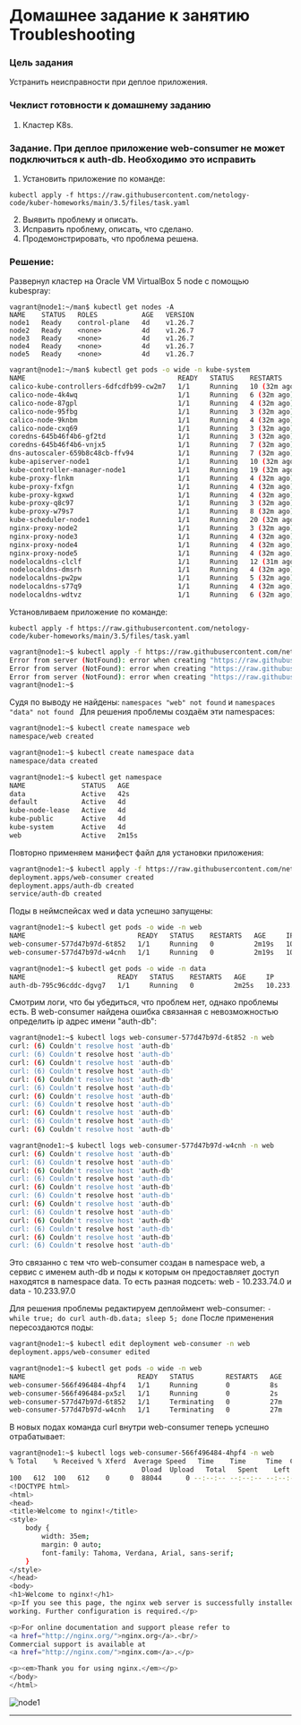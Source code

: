 # Домашнее задание к занятию Troubleshooting

### Цель задания

Устранить неисправности при деплое приложения.

### Чеклист готовности к домашнему заданию

1. Кластер K8s.

### Задание. При деплое приложение web-consumer не может подключиться к auth-db. Необходимо это исправить

1. Установить приложение по команде:
```shell
kubectl apply -f https://raw.githubusercontent.com/netology-code/kuber-homeworks/main/3.5/files/task.yaml
```
2. Выявить проблему и описать.
3. Исправить проблему, описать, что сделано.
4. Продемонстрировать, что проблема решена.

### Решение:

Развернул кластер на Oracle VM VirtualBox 5 node с помощью kubespray:

```shell
vagrant@node1:~/man$ kubectl get nodes -A
NAME    STATUS   ROLES           AGE   VERSION
node1   Ready    control-plane   4d    v1.26.7
node2   Ready    <none>          4d    v1.26.7
node3   Ready    <none>          4d    v1.26.7
node4   Ready    <none>          4d    v1.26.7
node5   Ready    <none>          4d    v1.26.7
```

```bash
vagrant@node1:~/man$ kubectl get pods -o wide -n kube-system
NAME                                      READY   STATUS    RESTARTS       AGE   IP               NODE    NOMINATED NODE   READINESS GATES
calico-kube-controllers-6dfcdfb99-cw2m7   1/1     Running   10 (32m ago)   4d    10.233.97.137    node5   <none>           <none>
calico-node-4k4wq                         1/1     Running   6 (32m ago)    4d    192.168.1.10     node1   <none>           <none>
calico-node-87gpl                         1/1     Running   4 (32m ago)    4d    192.168.1.40     node4   <none>           <none>
calico-node-95fbg                         1/1     Running   3 (32m ago)    4d    192.168.1.20     node2   <none>           <none>
calico-node-9knbm                         1/1     Running   4 (32m ago)    4d    192.168.1.30     node3   <none>           <none>
calico-node-cxq69                         1/1     Running   3 (32m ago)    4d    192.168.1.50     node5   <none>           <none>
coredns-645b46f4b6-gf2td                  1/1     Running   3 (32m ago)    4d    10.233.71.10     node3   <none>           <none>
coredns-645b46f4b6-vnjx5                  1/1     Running   7 (32m ago)    4d    10.233.102.143   node1   <none>           <none>
dns-autoscaler-659b8c48cb-ffv94           1/1     Running   7 (32m ago)    4d    10.233.102.144   node1   <none>           <none>
kube-apiserver-node1                      1/1     Running   10 (32m ago)   4d    192.168.1.10     node1   <none>           <none>
kube-controller-manager-node1             1/1     Running   19 (32m ago)   4d    192.168.1.10     node1   <none>           <none>
kube-proxy-flnkm                          1/1     Running   4 (32m ago)    4d    192.168.1.40     node4   <none>           <none>
kube-proxy-fxfgn                          1/1     Running   4 (32m ago)    4d    192.168.1.30     node3   <none>           <none>
kube-proxy-kgxwd                          1/1     Running   4 (32m ago)    4d    192.168.1.50     node5   <none>           <none>
kube-proxy-q8c97                          1/1     Running   3 (32m ago)    4d    192.168.1.20     node2   <none>           <none>
kube-proxy-w79s7                          1/1     Running   8 (32m ago)    4d    192.168.1.10     node1   <none>           <none>
kube-scheduler-node1                      1/1     Running   20 (32m ago)   4d    192.168.1.10     node1   <none>           <none>
nginx-proxy-node2                         1/1     Running   3 (32m ago)    4d    192.168.1.20     node2   <none>           <none>
nginx-proxy-node3                         1/1     Running   4 (32m ago)    4d    192.168.1.30     node3   <none>           <none>
nginx-proxy-node4                         1/1     Running   4 (32m ago)    4d    192.168.1.40     node4   <none>           <none>
nginx-proxy-node5                         1/1     Running   4 (32m ago)    4d    192.168.1.50     node5   <none>           <none>
nodelocaldns-clclf                        1/1     Running   12 (31m ago)   4d    192.168.1.10     node1   <none>           <none>
nodelocaldns-dmsrh                        1/1     Running   4 (32m ago)    4d    192.168.1.50     node5   <none>           <none>
nodelocaldns-pw2pw                        1/1     Running   5 (32m ago)    4d    192.168.1.20     node2   <none>           <none>
nodelocaldns-s77q9                        1/1     Running   4 (32m ago)    4d    192.168.1.30     node3   <none>           <none>
nodelocaldns-wdtvz                        1/1     Running   6 (32m ago)    4d    192.168.1.40     node4   <none>           <none>
```

Установливаем приложение по команде:

```shell
kubectl apply -f https://raw.githubusercontent.com/netology-code/kuber-homeworks/main/3.5/files/task.yaml
```

```bash
vagrant@node1:~$ kubectl apply -f https://raw.githubusercontent.com/netology-code/kuber-homeworks/main/3.5/files/task.yaml
Error from server (NotFound): error when creating "https://raw.githubusercontent.com/netology-code/kuber-homeworks/main/3.5/files/task.yaml": namespaces "web" not found
Error from server (NotFound): error when creating "https://raw.githubusercontent.com/netology-code/kuber-homeworks/main/3.5/files/task.yaml": namespaces "data" not found
Error from server (NotFound): error when creating "https://raw.githubusercontent.com/netology-code/kuber-homeworks/main/3.5/files/task.yaml": namespaces "data" not found
vagrant@node1:~$ 
```
Судя по выводу не найдены:   ```namespaces "web" not found``` и ```namespaces "data" not found ```
Для решения проблемы создаём эти namespaces:

```bash
vagrant@node1:~$ kubectl create namespace web
namespace/web created

vagrant@node1:~$ kubectl create namespace data
namespace/data created

vagrant@node1:~$ kubectl get namespace
NAME              STATUS   AGE
data              Active   42s
default           Active   4d
kube-node-lease   Active   4d
kube-public       Active   4d
kube-system       Active   4d
web               Active   2m15s
```

Повторно применяем манифест файл для установки приложения:

```bash
vagrant@node1:~$ kubectl apply -f https://raw.githubusercontent.com/netology-code/kuber-homeworks/main/3.5/files/task.yaml
deployment.apps/web-consumer created
deployment.apps/auth-db created
service/auth-db created
```

Поды в неймспейсах wed и data успешно запущены:

```bash
vagrant@node1:~$ kubectl get pods -o wide -n web
NAME                            READY   STATUS    RESTARTS   AGE     IP             NODE    NOMINATED NODE   READINESS GATES
web-consumer-577d47b97d-6t852   1/1     Running   0          2m19s   10.233.74.73   node4   <none>           <none>
web-consumer-577d47b97d-w4cnh   1/1     Running   0          2m19s   10.233.75.10   node2   <none>           <none>

vagrant@node1:~$ kubectl get pods -o wide -n data
NAME                       READY   STATUS    RESTARTS   AGE     IP              NODE    NOMINATED NODE   READINESS GATES
auth-db-795c96cddc-dgvg7   1/1     Running   0          2m25s   10.233.97.139   node5   <none>           <none>
```

Смотрим логи, что бы убедиться, что проблем нет, однако проблемы есть.
В web-consumer найдена ошибка связанная с невозможностью определить ip адрес имени "auth-db":

```bash
vagrant@node1:~$ kubectl logs web-consumer-577d47b97d-6t852 -n web
curl: (6) Couldn't resolve host 'auth-db'
curl: (6) Couldn't resolve host 'auth-db'
curl: (6) Couldn't resolve host 'auth-db'
curl: (6) Couldn't resolve host 'auth-db'
curl: (6) Couldn't resolve host 'auth-db'
curl: (6) Couldn't resolve host 'auth-db'
curl: (6) Couldn't resolve host 'auth-db'
curl: (6) Couldn't resolve host 'auth-db'
curl: (6) Couldn't resolve host 'auth-db'
curl: (6) Couldn't resolve host 'auth-db'
curl: (6) Couldn't resolve host 'auth-db'
```

```bash
vagrant@node1:~$ kubectl logs web-consumer-577d47b97d-w4cnh -n web
curl: (6) Couldn't resolve host 'auth-db'
curl: (6) Couldn't resolve host 'auth-db'
curl: (6) Couldn't resolve host 'auth-db'
curl: (6) Couldn't resolve host 'auth-db'
curl: (6) Couldn't resolve host 'auth-db'
curl: (6) Couldn't resolve host 'auth-db'
curl: (6) Couldn't resolve host 'auth-db'
curl: (6) Couldn't resolve host 'auth-db'
curl: (6) Couldn't resolve host 'auth-db'
curl: (6) Couldn't resolve host 'auth-db'
curl: (6) Couldn't resolve host 'auth-db'
curl: (6) Couldn't resolve host 'auth-db'
```

Это связанно с тем что web-consumer создан в namespace web, а сервис с именем auth-db и поды к которым он предоставляет доступ находятся в namespace data.
То есть разная подсеть: web - 10.233.74.0 и data - 10.233.97.0

Для решения проблемы редактируем деплоймент web-consumer: ``` - while true; do curl auth-db.data; sleep 5; done ```
После применения пересоздаются поды:

```bash
vagrant@node1:~$ kubectl edit deployment web-consumer -n web
deployment.apps/web-consumer edited

vagrant@node1:~$ kubectl get pods -o wide -n web
NAME                            READY   STATUS        RESTARTS   AGE   IP             NODE    NOMINATED NODE   READINESS GATES
web-consumer-566f496484-4hpf4   1/1     Running       0          8s    10.233.71.13   node3   <none>           <none>
web-consumer-566f496484-px5zl   1/1     Running       0          2s    10.233.74.74   node4   <none>           <none>
web-consumer-577d47b97d-6t852   1/1     Terminating   0          27m   10.233.74.73   node4   <none>           <none>
web-consumer-577d47b97d-w4cnh   1/1     Terminating   0          27m   10.233.75.10   node2   <none>           <none>
```

В новых подах команда curl внутри web-consumer теперь успешно отрабатывает:

```bash
vagrant@node1:~$ kubectl logs web-consumer-566f496484-4hpf4 -n web
% Total    % Received % Xferd  Average Speed   Time    Time     Time  Current
                                 Dload  Upload   Total   Spent    Left  Speed
100   612  100   612    0     0  88044      0 --:--:-- --:--:-- --:--:--  298k
<!DOCTYPE html>
<html>
<head>
<title>Welcome to nginx!</title>
<style>
    body {
        width: 35em;
        margin: 0 auto;
        font-family: Tahoma, Verdana, Arial, sans-serif;
    }
</style>
</head>
<body>
<h1>Welcome to nginx!</h1>
<p>If you see this page, the nginx web server is successfully installed and
working. Further configuration is required.</p>

<p>For online documentation and support please refer to
<a href="http://nginx.org/">nginx.org</a>.<br/>
Commercial support is available at
<a href="http://nginx.com/">nginx.com</a>.</p>

<p><em>Thank you for using nginx.</em></p>
</body>
</html>
```

![node1](img/node1.png)

----